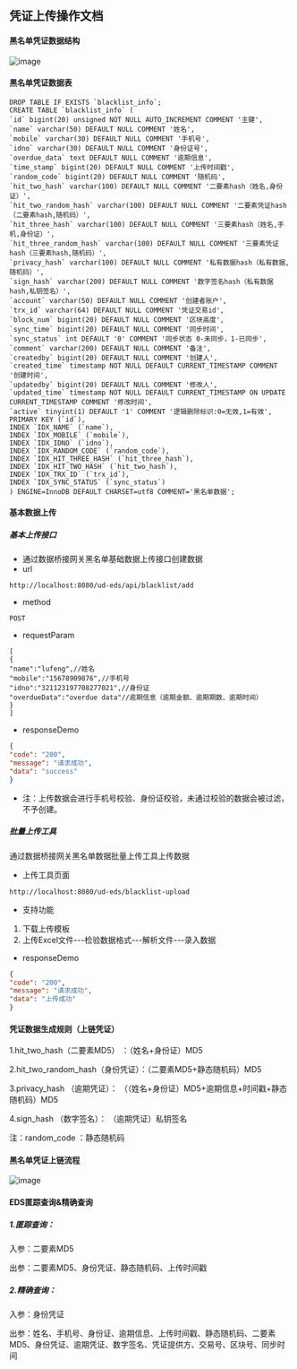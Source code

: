 ## 凭证上传操作文档

#### 黑名单凭证数据结构
![image](https://github.com/unitedata-org-public/UD-Release/blob/master/ud-eds/1.8.3/images/blacklist.png)

#### 黑名单凭证数据表
```
DROP TABLE IF EXISTS `blacklist_info`;
CREATE TABLE `blacklist_info` (
`id` bigint(20) unsigned NOT NULL AUTO_INCREMENT COMMENT '主键',
`name` varchar(50) DEFAULT NULL COMMENT '姓名',
`mobile` varchar(30) DEFAULT NULL COMMENT '手机号',
`idno` varchar(30) DEFAULT NULL COMMENT '身份证号',
`overdue_data` text DEFAULT NULL COMMENT '逾期信息',
`time_stamp` bigint(20) DEFAULT NULL COMMENT '上传时间戳',
`random_code` bigint(20) DEFAULT NULL COMMENT '随机码',
`hit_two_hash` varchar(100) DEFAULT NULL COMMENT '二要素hash（姓名,身份证）',
`hit_two_random_hash` varchar(100) DEFAULT NULL COMMENT '二要素凭证hash（二要素hash,随机码）',
`hit_three_hash` varchar(100) DEFAULT NULL COMMENT '三要素hash（姓名,手机,身份证）',
`hit_three_random_hash` varchar(100) DEFAULT NULL COMMENT '三要素凭证hash（三要素hash,随机码）',
`privacy_hash` varchar(100) DEFAULT NULL COMMENT '私有数据hash（私有数据,随机码）',
`sign_hash` varchar(200) DEFAULT NULL COMMENT '数字签名hash（私有数据hash,私钥签名）',
`account` varchar(50) DEFAULT NULL COMMENT '创建者账户',
`trx_id` varchar(64) DEFAULT NULL COMMENT '凭证交易id',
`block_num` bigint(20) DEFAULT NULL COMMENT '区块高度',
`sync_time` bigint(20) DEFAULT NULL COMMENT '同步时间',
`sync_status` int DEFAULT '0' COMMENT '同步状态 0-未同步，1-已同步',
`comment` varchar(200) DEFAULT NULL COMMENT '备注',
`createdby` bigint(20) DEFAULT NULL COMMENT '创建人',
`created_time` timestamp NOT NULL DEFAULT CURRENT_TIMESTAMP COMMENT '创建时间',
`updatedby` bigint(20) DEFAULT NULL COMMENT '修改人',
`updated_time` timestamp NOT NULL DEFAULT CURRENT_TIMESTAMP ON UPDATE CURRENT_TIMESTAMP COMMENT '修改时间',
`active` tinyint(1) DEFAULT '1' COMMENT '逻辑删除标识:0=无效,1=有效',
PRIMARY KEY (`id`),
INDEX `IDX_NAME` (`name`),
INDEX `IDX_MOBILE` (`mobile`),
INDEX `IDX_IDNO` (`idno`),
INDEX `IDX_RANDOM_CODE` (`random_code`),
INDEX `IDX_HIT_THREE_HASH` (`hit_three_hash`),
INDEX `IDX_HIT_TWO_HASH` (`hit_two_hash`),
INDEX `IDX_TRX_ID` (`trx_id`),
INDEX `IDX_SYNC_STATUS` (`sync_status`)
) ENGINE=InnoDB DEFAULT CHARSET=utf8 COMMENT='黑名单数据';
```
#### 基本数据上传
##### 基本上传接口
* 通过数据桥接网关黑名单基础数据上传接口创建数据
* url
```
http://localhost:8080/ud-eds/api/blacklist/add
```
* method

```
POST
```
* requestParam

```
[
{
"name":"lufeng",//姓名
"mobile":"15678909876",//手机号
"idno":"321123197708277021",//身份证
"overdueData":"overdue data"//逾期信息（逾期金额、逾期期数、逾期时间）
}
]
```
* responseDemo

```json
{
"code": "200",
"message": "请求成功",
"data": "success"
}
```

* 注：上传数据会进行手机号校验、身份证校验，未通过校验的数据会被过滤，不予创建。

##### 批量上传工具
通过数据桥接网关黑名单数据批量上传工具上传数据
* 上传工具页面
```
http://localhost:8080/ud-eds/blacklist-upload
```
* 支持功能
1. 下载上传模板
2. 上传Excel文件---检验数据格式---解析文件---录入数据

* responseDemo

```json
{
"code": "200",
"message": "请求成功",
"data": "上传成功"
}
```

#### 凭证数据生成规则（上链凭证）
1.hit_two_hash（二要素MD5） ：（姓名+身份证）MD5

2.hit_two_random_hash（身份凭证）：（二要素MD5+静态随机码）MD5

3.privacy_hash （逾期凭证）： （（姓名+身份证）MD5+逾期信息+时间戳+静态随机码）MD5 

4.sign_hash （数字签名）： （逾期凭证）私钥签名

注：random_code ：静态随机码

#### 黑名单凭证上链流程
![image](https://github.com/unitedata-org-public/UD-Release/blob/master/ud-eds/1.8.3/images/proof.png)

#### EDS匿踪查询&精确查询

##### 1.匿踪查询：
入参：二要素MD5

出参：二要素MD5、身份凭证、静态随机码、上传时间戳

##### 2.精确查询：
入参：身份凭证

出参：姓名、手机号、身份证、逾期信息、上传时间戳、静态随机码、二要素MD5、身份凭证、逾期凭证、数字签名、凭证提供方、交易号、区块号、同步时间
